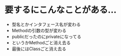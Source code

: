 # 要するにこんなことがある…

- 型名とかインタフェース名が変わる
- Methodの引数の型が変わる
- publicだったのにprivateになってる
- というかMethodごと消え去る
- 最後にはClassごと消え去る
